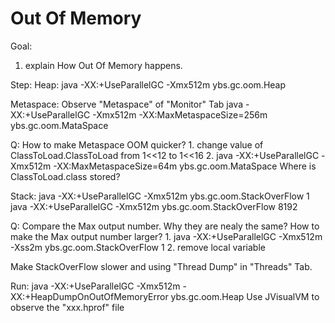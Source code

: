 Out Of Memory
==
Goal:
1. explain How Out Of Memory happens.


Step:
Heap:
java -XX:+UseParallelGC -Xmx512m ybs.gc.oom.Heap



Metaspace:
Observe "Metaspace" of "Monitor" Tab
java -XX:+UseParallelGC -Xmx512m -XX:MaxMetaspaceSize=256m ybs.gc.oom.MataSpace

Q:
How to make Metaspace OOM quicker?
	1. change value of ClassToLoad.ClassToLoad from 1<<12 to 1<<16
	2. java -XX:+UseParallelGC -Xmx512m -XX:MaxMetaspaceSize=64m ybs.gc.oom.MataSpace
Where is ClassToLoad.class stored?






Stack:
java -XX:+UseParallelGC -Xmx512m ybs.gc.oom.StackOverFlow 1
java -XX:+UseParallelGC -Xmx512m ybs.gc.oom.StackOverFlow 8192

Q:
Compare the Max output number. Why they are nealy the same?
How to make the Max output number larger?
	1. java -XX:+UseParallelGC -Xmx512m -Xss2m ybs.gc.oom.StackOverFlow 1
	2. remove local variable

Make StackOverFlow slower and using "Thread Dump" in "Threads" Tab.


Run:
java -XX:+UseParallelGC -Xmx512m -XX:+HeapDumpOnOutOfMemoryError ybs.gc.oom.Heap
Use JVisualVM to observe the "xxx.hprof" file
